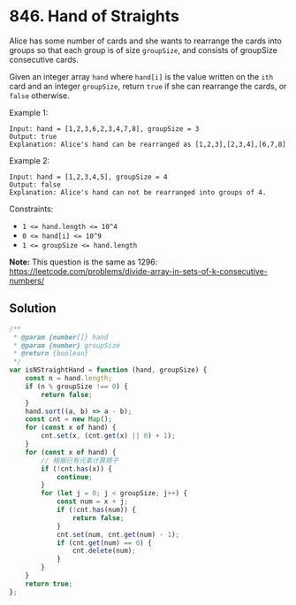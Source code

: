 # 846. Hand of Straights

Alice has some number of cards and she wants to rearrange the cards into groups so that each group is of size `groupSize`, and consists of groupSize consecutive cards.

Given an integer array `hand` where `hand[i]` is the value written on the `ith` card and an integer `groupSize`, return `true` if she can rearrange the cards, or `false` otherwise.

Example 1:

```
Input: hand = [1,2,3,6,2,3,4,7,8], groupSize = 3
Output: true
Explanation: Alice's hand can be rearranged as [1,2,3],[2,3,4],[6,7,8]
```

Example 2:

```
Input: hand = [1,2,3,4,5], groupSize = 4
Output: false
Explanation: Alice's hand can not be rearranged into groups of 4.
```

Constraints:

-   `1 <= hand.length <= 10^4`
-   `0 <= hand[i] <= 10^9`
-   `1 <= groupSize <= hand.length`

**Note:** This question is the same as 1296: https://leetcode.com/problems/divide-array-in-sets-of-k-consecutive-numbers/

## Solution

```javascript
/**
 * @param {number[]} hand
 * @param {number} groupSize
 * @return {boolean}
 */
var isNStraightHand = function (hand, groupSize) {
    const n = hand.length;
    if (n % groupSize !== 0) {
        return false;
    }
    hand.sort((a, b) => a - b);
    const cnt = new Map();
    for (const x of hand) {
        cnt.set(x, (cnt.get(x) || 0) + 1);
    }
    for (const x of hand) {
        // 根据已有元素计算顺子
        if (!cnt.has(x)) {
            continue;
        }
        for (let j = 0; j < groupSize; j++) {
            const num = x + j;
            if (!cnt.has(num)) {
                return false;
            }
            cnt.set(num, cnt.get(num) - 1);
            if (cnt.get(num) == 0) {
                cnt.delete(num);
            }
        }
    }
    return true;
};
```
